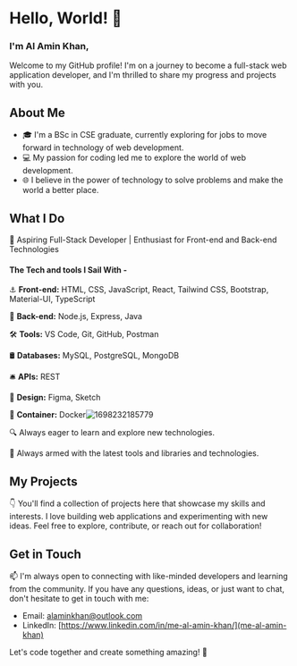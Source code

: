 # **Hello, World! 👋**

### I'm **Al Amin Khan,**

Welcome to my GitHub profile! I'm on a journey to become a full-stack web application developer, and I'm thrilled to share my progress and projects with you.

## About Me

- 🎓 I'm a BSc in CSE graduate, currently exploring for jobs to move forward in technology of web development.
- 💻 My passion for coding led me to explore the world of web development.
- 🌐 I believe in the power of technology to solve problems and make the world a better place.

## What I Do

🚀 Aspiring Full-Stack Developer | Enthusiast for Front-end and Back-end Technologies

#### The Tech and tools I Sail With -

⚓ **Front-end:** HTML, CSS, JavaScript, React, Tailwind CSS, Bootstrap, Material-UI, TypeScript

🚢 **Back-end:** Node.js, Express, Java

🛠️ **Tools:** VS Code, Git, GitHub, Postman

🛢 **Databases:** MySQL, PostgreSQL, MongoDB

🛎️ **APIs:** REST

🎨 **Design:** Figma, Sketch

🐳 **Container:** Docker![1698232185779](image/README/1698232185779.png)

🔍 Always eager to learn and explore new technologies.

🔧 Always armed with the latest tools and libraries and technologies.

## My Projects

👇 You'll find a collection of projects here that showcase my skills and interests. I love building web applications and experimenting with new ideas. Feel free to explore, contribute, or reach out for collaboration!

## Get in Touch

📫 I'm always open to connecting with like-minded developers and learning from the community. If you have any questions, ideas, or just want to chat, don't hesitate to get in touch with me:

- Email: [alaminkhan@outlook.com]()
- LinkedIn: [https://www.linkedin.com/in/me-al-amin-khan/](me-al-amin-khan)

Let's code together and create something amazing! 🌟
